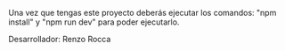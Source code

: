 Una vez que tengas este proyecto deberás ejecutar los comandos: "npm install" y "npm run dev" para poder ejecutarlo.

Desarrollador: Renzo Rocca
